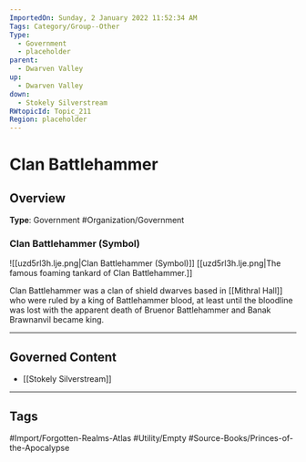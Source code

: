 ```yaml
---
ImportedOn: Sunday, 2 January 2022 11:52:34 AM
Tags: Category/Group--Other
Type:
  - Government
  - placeholder
parent:
  - Dwarven Valley
up:
  - Dwarven Valley
down:
  - Stokely Silverstream
RWtopicId: Topic_211
Region: placeholder
---
```

# Clan Battlehammer
## Overview
**Type**: Government
#Organization/Government

### Clan Battlehammer (Symbol)
![[uzd5rl3h.lje.png|Clan Battlehammer (Symbol)]]
[[uzd5rl3h.lje.png|The famous foaming tankard of Clan Battlehammer.]]

Clan Battlehammer was a clan of shield dwarves based in [[Mithral Hall]] who were ruled by a king of Battlehammer blood, at least until the bloodline was lost with the apparent death of Bruenor Battlehammer and Banak Brawnanvil became king.

---
## Governed Content
- [[Stokely Silverstream]]


---
## Tags
#Import/Forgotten-Realms-Atlas #Utility/Empty #Source-Books/Princes-of-the-Apocalypse

